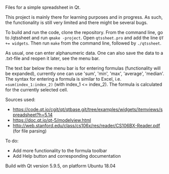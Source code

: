 Files for a simple spreadsheet in Qt. 

This project is mainly there for learning purposes and in progress. As such, the functionality is still very limited and there might be several bugs.

To build and run the code, clone the repository. From the command line, go to /qtssheet and run `qmake -project`. Open `qtssheet.pro` and add the line `QT += widgets`. Then run `make` from the command line, followed by `./qtssheet`.

As usual, one can enter alphanumeric data. One can also save the data to a .txt-file and reopen it later, see the menu bar. 

The text bar below the menu bar is for entering formulas (functionality will be expanded), currently one can use 'sum', 'min', 'max', 'average', 'median'. The syntax for entering a formula is similar to Excel, i.e. `=sum(index_1:index_2)` (with index_1 <= index_2). The formula is calculated for the currently selected cell. 

Sources used:
- https://code.qt.io/cgit/qt/qtbase.git/tree/examples/widgets/itemviews/spreadsheet?h=5.14
- https://doc.qt.io/qt-5/modelview.html 
- http://web.stanford.edu/class/cs106x/res/reader/CS106BX-Reader.pdf (for file parsing)

To do: 
- Add more functionality to the formula toolbar
- Add Help button and corresponding documentation 

Build with Qt version 5.9.5, on platform Ubuntu 18.04